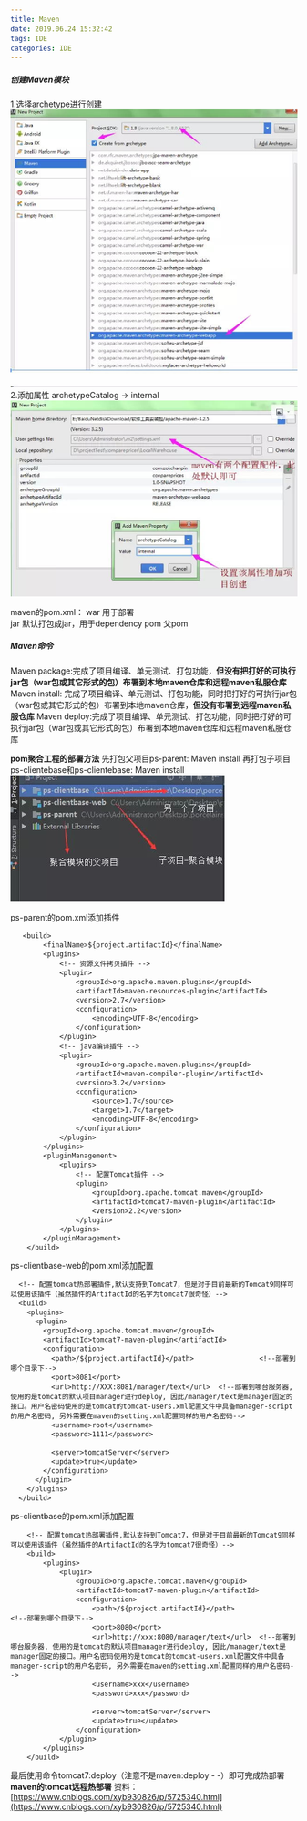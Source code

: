 ```yaml
---
title: Maven
date: 2019.06.24 15:32:42
tags: IDE
categories: IDE
---
```



##### 创建Maven模块
1.选择archetype进行创建
![123.jpg](images/Maven/123.jpg)
2.添加属性
archetypeCatalog -> internal
![456.jpg](images/Maven/456.jpg)

maven的pom.xml：
<packaging>war</packaging>  用于部署  
<packaging>jar</packaging>    默认打包成jar，用于dependency
<packaging>pom</packaging> 父pom


##### Maven命令
Maven package:完成了项目编译、单元测试、打包功能，**但没有把打好的可执行jar包（war包或其它形式的包）布署到本地maven仓库和远程maven私服仓库**
Maven install: 完成了项目编译、单元测试、打包功能，同时把打好的可执行jar包（war包或其它形式的包）布署到本地maven仓库，**但没有布署到远程maven私服仓库**
Maven deploy:完成了项目编译、单元测试、打包功能，同时把打好的可执行jar包（war包或其它形式的包）布署到本地maven仓库和远程maven私服仓库

**pom聚合工程的部署方法**
先打包父项目ps-parent: Maven install
再打包子项目ps-clientebase和ps-clientebase: Maven install
![image.jpg](images/Maven/pom.jpg)

ps-parent的pom.xml添加插件
```
   <build>
        <finalName>${project.artifactId}</finalName>
        <plugins>
            <!-- 资源文件拷贝插件 -->
            <plugin>
                <groupId>org.apache.maven.plugins</groupId>
                <artifactId>maven-resources-plugin</artifactId>
                <version>2.7</version>
                <configuration>
                    <encoding>UTF-8</encoding>
                </configuration>
            </plugin>
            <!-- java编译插件 -->
            <plugin>
                <groupId>org.apache.maven.plugins</groupId>
                <artifactId>maven-compiler-plugin</artifactId>
                <version>3.2</version>
                <configuration>
                    <source>1.7</source>
                    <target>1.7</target>
                    <encoding>UTF-8</encoding>
                </configuration>
            </plugin>
        </plugins>
        <pluginManagement>
            <plugins>
                <!-- 配置Tomcat插件 -->
                <plugin>
                    <groupId>org.apache.tomcat.maven</groupId>
                    <artifactId>tomcat7-maven-plugin</artifactId>
                    <version>2.2</version>
                </plugin>
            </plugins>
        </pluginManagement>
    </build>
```

ps-clientbase-web的pom.xml添加配置
```
  <!-- 配置tomcat热部署插件,默认支持到Tomcat7，但是对于目前最新的Tomcat9同样可以使用该插件（虽然插件的ArtifactId的名字为tomcat7很奇怪）-->
  <build>
    <plugins>
      <plugin>
        <groupId>org.apache.tomcat.maven</groupId>
        <artifactId>tomcat7-maven-plugin</artifactId>
        <configuration>
          <path>/${project.artifactId}</path>                <!--部署到哪个目录下-->
          <port>8081</port>
          <url>http://XXX:8081/manager/text</url>  <!--部署到哪台服务器, 使用的是tomcat的默认项目manager进行deploy, 因此/manager/text是manager固定的接口。用户名密码使用的是tomcat的tomcat-users.xml配置文件中具备manager-script的用户名密码, 另外需要在maven的setting.xml配置同样的用户名密码-->
          <username>root</username>
          <password>1111</password>

          <server>tomcatServer</server>
          <update>true</update>
        </configuration>
      </plugin>
    </plugins>
  </build>
```

ps-clientbase的pom.xml添加配置
```
    <!-- 配置tomcat热部署插件,默认支持到Tomcat7，但是对于目前最新的Tomcat9同样可以使用该插件（虽然插件的ArtifactId的名字为tomcat7很奇怪）-->
    <build>
        <plugins>
            <plugin>
                <groupId>org.apache.tomcat.maven</groupId>
                <artifactId>tomcat7-maven-plugin</artifactId>
                <configuration>
                    <path>/${project.artifactId}</path>                <!--部署到哪个目录下-->
                    <port>8080</port>
                    <url>http://xxx:8080/manager/text</url>  <!--部署到哪台服务器, 使用的是tomcat的默认项目manager进行deploy, 因此/manager/text是manager固定的接口。用户名密码使用的是tomcat的tomcat-users.xml配置文件中具备manager-script的用户名密码, 另外需要在maven的setting.xml配置同样的用户名密码-->
                    <username>xxx</username>
                    <password>xxx</password>

                    <server>tomcatServer</server>
                    <update>true</update>
                </configuration>
            </plugin>
        </plugins>
    </build>
```

最后使用命令tomcat7:deploy（注意不是maven:deploy - -）即可完成热部署
**maven的tomcat远程热部署**
资料：[https://www.cnblogs.com/xyb930826/p/5725340.html](https://www.cnblogs.com/xyb930826/p/5725340.html)
